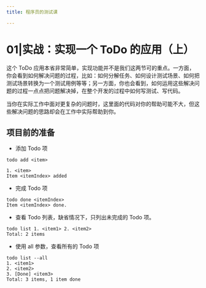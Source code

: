 ```yaml
---
title: 程序员的测试课

---
```


# 01|实战：实现一个 ToDo 的应用（上）

这个 ToDo 应用本省非常简单，实现功能并不是我们这两节可的重点。一方面，你会看到如何解决问题的过程，比如：如何分解任务、如何设计测试场景、如何把测试场景转换为一个测试用例等等；另一方面，你也会看到，如何运用这些解决问题的过程一点点把问题解决掉，在整个开发的过程中如何写测试、写代码。

当你在实际工作中面对更复杂的问题时，这里面的代码对你的帮助可能不大，但这些解决问题的思路却会在工作中实际帮助到你。

## 项目前的准备

- 添加 Todo 项

```
todo add <item>

1. <item>
Item <itemIndex> added
```

- 完成 Todo 项

```
todo done <itemIndex>
Item <itemIndex> done.
```

- 查看 Todo 列表，缺省情况下，只列出未完成的 Todo 项。

```
todo list 1. <item1> 2. <item2>
Total: 2 items
```

- 使用 all 参数，查看所有的 Todo 项

```
todo list --all
1. <item1>
2. <item2>
3. [Done] <item3>
Total: 3 items, 1 item done
```


